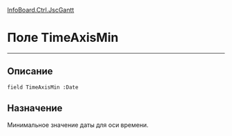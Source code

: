 ﻿---
Link: InfoBoard.Ctrl.JscGantt.@TimeAxisMin
---

<!---  Навигация
[Имя проекта](#) :
-->
[InfoBoard.Ctrl.JscGantt](Default)

# Поле TimeAxisMin
---

## Описание

    field TimeAxisMin :Date

<!--
## Аргументы{#Args}

### Аргумент1

Описание аргумента 1
-->

## Назначение

Минимальное значение даты для оси времени.

<!--
## Пример

    TimeAxisMin...
-->

